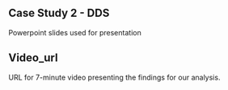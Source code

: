
## Case Study 2 - DDS

Powerpoint slides used for presentation

## Video_url

URL for 7-minute video presenting the findings for our analysis.
